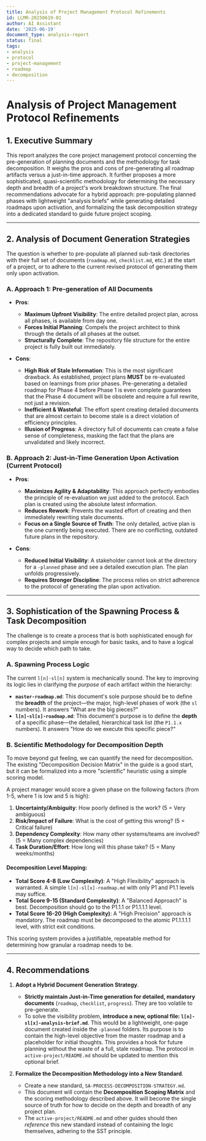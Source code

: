 ```yaml
---
title: Analysis of Project Management Protocol Refinements
id: LLMR-20250619-01
author: AI Assistant
date: '2025-06-19'
document_type: analysis-report
status: final
tags:
- analysis
- protocol
- project-management
- roadmap
- decomposition
---
```


# Analysis of Project Management Protocol Refinements

## 1. Executive Summary

This report analyzes the core project management protocol concerning the pre-generation of planning documents and the methodology for task decomposition. It weighs the pros and cons of pre-generating all roadmap artifacts versus a just-in-time approach. It further proposes a more sophisticated, quasi-scientific methodology for determining the necessary depth and breadth of a project's work breakdown structure. The final recommendations advocate for a hybrid approach: pre-populating planned phases with lightweight "analysis briefs" while generating detailed roadmaps upon activation, and formalizing the task decomposition strategy into a dedicated standard to guide future project scoping.

---

## 2. Analysis of Document Generation Strategies

The question is whether to pre-populate all planned sub-task directories with their full set of documents (`roadmap.md`, `checklist.md`, etc.) at the start of a project, or to adhere to the current revised protocol of generating them only upon activation.

### A. Approach 1: Pre-generation of All Documents

*   **Pros**:
    *   **Maximum Upfront Visibility**: The entire detailed project plan, across all phases, is available from day one.
    *   **Forces Initial Planning**: Compels the project architect to think through the details of all phases at the outset.
    *   **Structurally Complete**: The repository file structure for the entire project is fully built out immediately.

*   **Cons**:
    *   **High Risk of Stale Information**: This is the most significant drawback. As established, project plans **MUST** be re-evaluated based on learnings from prior phases. Pre-generating a detailed roadmap for Phase 4 before Phase 1 is even complete guarantees that the Phase 4 document will be obsolete and require a full rewrite, not just a revision.
    *   **Inefficient & Wasteful**: The effort spent creating detailed documents that are almost certain to become stale is a direct violation of efficiency principles.
    *   **Illusion of Progress**: A directory full of documents can create a false sense of completeness, masking the fact that the plans are unvalidated and likely incorrect.

### B. Approach 2: Just-in-Time Generation Upon Activation (Current Protocol)

*   **Pros**:
    *   **Maximizes Agility & Adaptability**: This approach perfectly embodies the principle of re-evaluation we just added to the protocol. Each plan is created using the absolute latest information.
    *   **Reduces Rework**: Prevents the wasted effort of creating and then immediately rewriting stale documents.
    *   **Focus on a Single Source of Truth**: The only detailed, active plan is the one currently being executed. There are no conflicting, outdated future plans in the repository.

*   **Cons**:
    *   **Reduced Initial Visibility**: A stakeholder cannot look at the directory for a `-planned` phase and see a detailed execution plan. The plan unfolds progressively.
    *   **Requires Stronger Discipline**: The process relies on strict adherence to the protocol of generating the plan upon activation.

---

## 3. Sophistication of the Spawning Process & Task Decomposition

The challenge is to create a process that is both sophisticated enough for complex projects and simple enough for basic tasks, and to have a logical way to decide which path to take.

### A. Spawning Process Logic

The current `l[n]-sl[n]` system is mechanically sound. The key to improving its logic lies in clarifying the *purpose* of each artifact within the hierarchy:

*   **`master-roadmap.md`**: This document's sole purpose should be to define the **breadth** of the project—the major, high-level phases of work (the `sl` numbers). It answers "What are the big pieces?"
*   **`l[n]-sl[x]-roadmap.md`**: This document's purpose is to define the **depth** of a specific phase—the detailed, hierarchical task list (the `P1.1.x` numbers). It answers "How do we execute this specific piece?"

### B. Scientific Methodology for Decomposition Depth

To move beyond gut feeling, we can quantify the need for decomposition. The existing "Decomposition Decision Matrix" in the guide is a good start, but it can be formalized into a more "scientific" heuristic using a simple scoring model.

A project manager would score a given phase on the following factors (from 1-5, where 1 is low and 5 is high):

1.  **Uncertainty/Ambiguity**: How poorly defined is the work? (5 = Very ambiguous)
2.  **Risk/Impact of Failure**: What is the cost of getting this wrong? (5 = Critical failure)
3.  **Dependency Complexity**: How many other systems/teams are involved? (5 = Many complex dependencies)
4.  **Task Duration/Effort**: How long will this phase take? (5 = Many weeks/months)

#### Decomposition Level Mapping:

*   **Total Score 4-8 (Low Complexity)**: A "High Flexibility" approach is warranted. A simple `l[n]-sl[x]-roadmap.md` with only P1 and P1.1 levels may suffice.
*   **Total Score 9-15 (Standard Complexity)**: A "Balanced Approach" is best. Decomposition should go to the P1.1.1 or P1.1.1.1 level.
*   **Total Score 16-20 (High Complexity)**: A "High Precision" approach is mandatory. The roadmap must be decomposed to the atomic P1.1.1.1.1 level, with strict exit conditions.

This scoring system provides a justifiable, repeatable method for determining how granular a roadmap needs to be.

---

## 4. Recommendations

1.  **Adopt a Hybrid Document Generation Strategy**.
    *   **Strictly maintain Just-in-Time generation for detailed, mandatory documents** (`roadmap`, `checklist`, `progress`). They are too volatile to pre-generate.
    *   To solve the visibility problem, **introduce a new, optional file: `l[n]-sl[x]-analysis-brief.md`**. This would be a lightweight, one-page document created inside the `-planned` folders. Its purpose is to contain the high-level objective from the master roadmap and a placeholder for initial thoughts. This provides a hook for future planning without the waste of a full, stale roadmap. The protocol in `active-project/README.md` should be updated to mention this optional brief.

2.  **Formalize the Decomposition Methodology into a New Standard**.
    *   Create a new standard, `SA-PROCESS-DECOMPOSITION-STRATEGY.md`.
    *   This document will contain the **Decomposition Scoping Matrix** and the scoring methodology described above. It will become the single source of truth for how to decide on the depth and breadth of any project plan.
    *   The `active-project/README.md` and other guides should then *reference* this new standard instead of containing the logic themselves, adhering to the SST principle. 